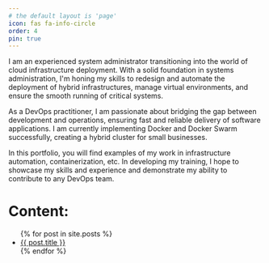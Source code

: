 ```yaml
---
# the default layout is 'page'
icon: fas fa-info-circle
order: 4
pin: true
---
```



<!-- > Add Markdown syntax content to file `_tabs/about.md`{: .filepath } and it will show up on this page. 
{: .prompt-tip } -->



I am an experienced system administrator transitioning into the world of cloud infrastructure deployment. With a solid foundation in systems administration, I'm honing my skills to redesign and automate the deployment of hybrid infrastructures, manage virtual environments, and ensure the smooth running of critical systems.

As a DevOps practitioner, I am passionate about bridging the gap between development and operations, ensuring fast and reliable delivery of software applications. I am currently implementing Docker and Docker Swarm successfully, creating a hybrid cluster for small businesses.

In this portfolio, you will find examples of my work in infrastructure automation, containerization, etc. In developing my training, I hope to showcase my skills and experience and demonstrate my ability to contribute to any DevOps team.

<!-- As a DevOps practitioner, I am passionate about bridging the gap between development and operations, ensuring fast and reliable delivery of software applications. I have experience with cloud platforms such as AWS, Azure, and GCP, and have successfully implemented solutions for clients across various industries. -->


# **Content:**

<ul>
  {% for post in site.posts %}
    <li>
      <a href="{{ post.url }}">{{ post.title }}</a>
    </li>
  {% endfor %}
</ul>